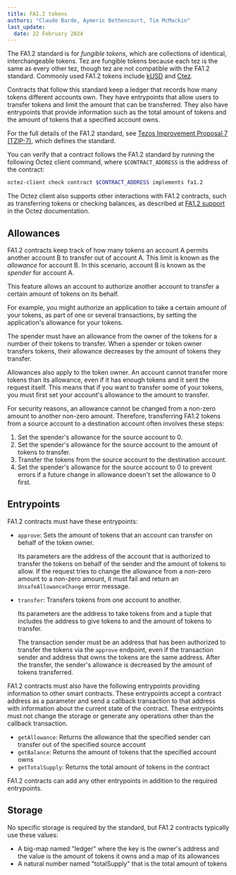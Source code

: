```yaml
---
title: FA1.2 tokens
authors: "Claude Barde, Aymeric Bethencourt, Tim McMackin"
last_update:
  date: 22 February 2024
---
```


The FA1.2 standard is for _fungible tokens_, which are collections of identical, interchangeable tokens.
Tez are fungible tokens because each tez is the same as every other tez, though tez are not compatible with the FA1.2 standard.
Commonly used FA1.2 tokens include [kUSD](https://kickico.com/en/kusd) and [Ctez](https://ctez.app).

Contracts that follow this standard keep a ledger that records how many tokens different accounts own.
They have entrypoints that allow users to transfer tokens and limit the amount that can be transferred.
They also have entrypoints that provide information such as the total amount of tokens and the amount of tokens that a specified account owns.

For the full details of the FA1.2 standard, see [Tezos Improvement Proposal 7 (TZIP-7)](https://gitlab.com/tezos/tzip/-/blob/master/proposals/tzip-7/tzip-7.md), which defines the standard.

You can verify that a contract follows the FA1.2 standard by running the following Octez client command, where `$CONTRACT_ADDRESS` is the address of the contract:

```bash
octez-client check contract $CONTRACT_ADDRESS implements fa1.2
```

The Octez client also supports other interactions with FA1.2 contracts, such as transferring tokens or checking balances, as described at [FA1.2 support](https://octez.tezos.com/docs/user/fa12.html) in the Octez documentation.

## Allowances

FA1.2 contracts keep track of how many tokens an account A permits another account B to transfer out of account A.
This limit is known as the _allowance_ for account B.
In this scenario, account B is known as the _spender_ for account A.

This feature allows an account to authorize another account to transfer a certain amount of tokens on its behalf.

For example, you might authorize an application to take a certain amount of your tokens, as part of one or several transactions, by setting the application's allowance for your tokens.

The spender must have an allowance from the owner of the tokens for a number of their tokens to transfer.
When a spender or token owner transfers tokens, their allowance decreases by the amount of tokens they transfer.

Allowances also apply to the token owner.
An account cannot transfer more tokens than its allowance, even if it has enough tokens and it sent the request itself.
This means that if you want to transfer some of your tokens, you must first set your account's allowance to the amount to transfer.

For security reasons, an allowance cannot be changed from a non-zero amount to another non-zero amount.
Therefore, transferring FA1.2 tokens from a source account to a destination account often involves these steps:

1. Set the spender's allowance for the source account to 0.
1. Set the spender's allowance for the source account to the amount of tokens to transfer.
1. Transfer the tokens from the source account to the destination account.
1. Set the spender's allowance for the source account to 0 to prevent errors if a future change in allowance doesn't set the allowance to 0 first.

## Entrypoints

FA1.2 contracts must have these entrypoints:

- `approve`: Sets the amount of tokens that an account can transfer on behalf of the token owner.

  Its parameters are the address of the account that is authorized to transfer the tokens on behalf of the sender and the amount of tokens to allow.
  If the request tries to change the allowance from a non-zero amount to a non-zero amount, it must fail and return an `UnsafeAllowanceChange` error message.

- `transfer`: Transfers tokens from one account to another.

  Its parameters are the address to take tokens from and a tuple that includes the address to give tokens to and the amount of tokens to transfer.

  The transaction sender must be an address that has been authorized to transfer the tokens via the `approve` endpoint, even if the transaction sender and address that owns the tokens are the same address.
  After the transfer, the sender's allowance is decreased by the amount of tokens transferred.

FA1.2 contracts must also have the following entrypoints providing information to other smart contracts.
These entrypoints accept a contract address as a parameter and send a callback transaction to that address with information about the current state of the contract.
These entrypoints must not change the storage or generate any operations other than the callback transaction.

- `getAllowance`: Returns the allowance that the specified sender can transfer out of the specified source account
- `getBalance`: Returns the amount of tokens that the specified account owns
- `getTotalSupply`: Returns the total amount of tokens in the contract

FA1.2 contracts can add any other entrypoints in addition to the required entrypoints.

## Storage

No specific storage is required by the standard, but FA1.2 contracts typically use these values:

- A big-map named "ledger" where the key is the owner's address and the value is the amount of tokens it owns and a map of its allowances
- A natural number named "totalSupply" that is the total amount of tokens

